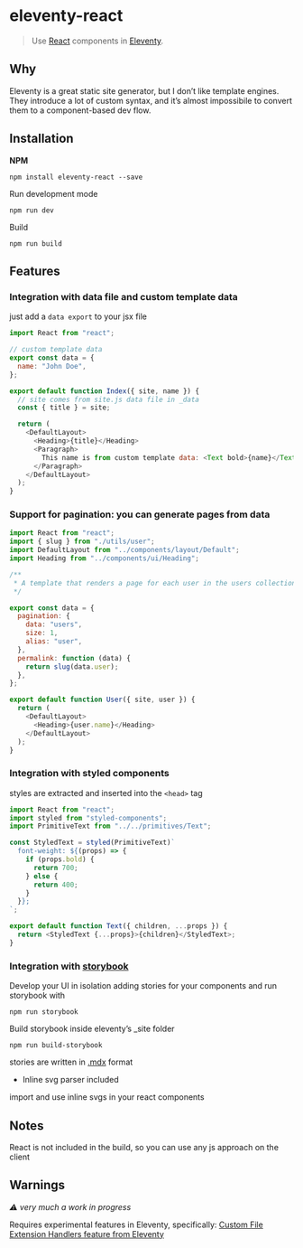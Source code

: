 # eleventy-react

> Use [React](https://reactjs.org/) components in [Eleventy](https://www.11ty.dev/).

## Why

Eleventy is a great static site generator, but I don’t like template engines.
They introduce a lot of custom syntax, and it’s almost impossibile to convert them to a component-based dev flow.

## Installation

**NPM**

```shell
npm install eleventy-react --save
```

Run development mode

```shell
npm run dev
```

Build

```shell
npm run build
```

## Features

### Integration with data file and custom template data

just add a `data export` to your jsx file

```js
import React from "react";

// custom template data
export const data = {
  name: "John Doe",
};

export default function Index({ site, name }) {
  // site comes from site.js data file in _data
  const { title } = site;

  return (
    <DefaultLayout>
      <Heading>{title}</Heading>
      <Paragraph>
        This name is from custom template data: <Text bold>{name}</Text>
      </Paragraph>
    </DefaultLayout>
  );
}
```

### Support for pagination: you can generate pages from data

```js
import React from "react";
import { slug } from "./utils/user";
import DefaultLayout from "../components/layout/Default";
import Heading from "../components/ui/Heading";

/**
 * A template that renders a page for each user in the users collection
 */

export const data = {
  pagination: {
    data: "users",
    size: 1,
    alias: "user",
  },
  permalink: function (data) {
    return slug(data.user);
  },
};

export default function User({ site, user }) {
  return (
    <DefaultLayout>
      <Heading>{user.name}</Heading>
    </DefaultLayout>
  );
}
```

### Integration with styled components

styles are extracted and inserted into the `<head>` tag

```js
import React from "react";
import styled from "styled-components";
import PrimitiveText from "../../primitives/Text";

const StyledText = styled(PrimitiveText)`
  font-weight: ${(props) => {
    if (props.bold) {
      return 700;
    } else {
      return 400;
    }
  }};
`;

export default function Text({ children, ...props }) {
  return <StyledText {...props}>{children}</StyledText>;
}
```

### Integration with [storybook](https://storybook.js.org/)

Develop your UI in isolation adding stories for your components and run storybook with

```shell
npm run storybook
```

Build storybook inside eleventy’s \_site folder

```shell
npm run build-storybook
```

stories are written in [.mdx](https://storybook.js.org/docs/react/writing-docs/mdx) format

- Inline svg parser included

import and use inline svgs in your react components

## Notes

React is not included in the build, so you can use any js approach on the client

## Warnings

_⚠️ very much a work in progress_

Requires experimental features in Eleventy, specifically: [Custom File Extension Handlers feature from Eleventy](https://github.com/11ty/eleventy/issues/117)
